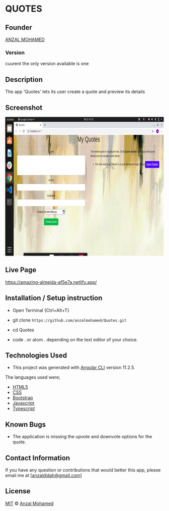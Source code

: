 # QUOTES
## Founder

[ANZAL MOHAMED](https://github.com/anzalmohamed)

### Version
cuurent the only version available is one

## Description
The app 'Quotes' lets its user create a quote and preview its details

## Screenshot
 <img src="/image/screenshot.png" width="900px" height="440px">

## Live Page 
https://amazing-almeida-af5e7a.netlify.app/


## Installation / Setup instruction
* Open Terminal {Ctrl+Alt+T}

* git clone ```https://github.com/anzalmohamed/Quotes.git```

* cd Quotes

* code . or atom . depending on the text editor of your choice.

## Technologies Used
* This project was generated with [Angular CLI](https://github.com/angular/angular-cli) version 11.2.5. 

The languages used were;

* [HTML5](https://github.com/topics/html5)
* [CSS](https://github.com/topics/css3)
* [Bootstrap](https://github.com/topics/bootstrap)
* [Javascript](https://github.com/topics/javascript)
* [Typescript](https://www.typescriptlang.org/)



## Known Bugs

* The application is missing the upvote and downvote options for the quote. 

## Contact Information 

If you have any question or contributions that would better this app, please email me at [anzaldidah@gmail.com]

## License
[MIT]() © [Anzal Mohamed](https://github.com/anzalmohamed)
